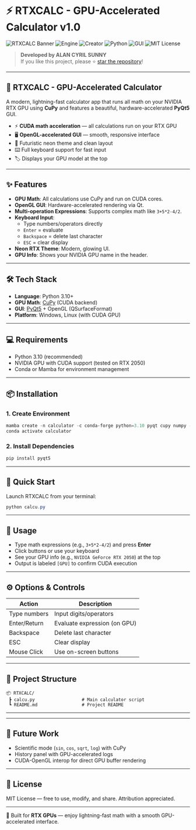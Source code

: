 # ⚡ RTXCALC - GPU-Accelerated Calculator v1.0

![RTXCALC Banner](https://img.shields.io/badge/RTXCALC-v1.0-magenta?style=flat-square)
![Engine](https://img.shields.io/badge/Engine-CuPy%2FPyQt5-blue?style=flat-square)
![Creator](https://img.shields.io/badge/Creator-Alan%20Cyril%20Sunny-green?style=flat-square)
![Python](https://img.shields.io/badge/Language-Python%203.10+-blue)
![GUI](https://img.shields.io/badge/UI-PyQt5%20%2B%20OpenGL-purple)
![MIT License](https://img.shields.io/badge/License-MIT-blue)

> **Developed by ALAN CYRIL SUNNY**  
> If you like this project, please ⭐ [star the repository](https://github.com/dragonpilee/rtxcalc)!

---

## 🧠 RTXCALC - GPU-Accelerated Calculator

A modern, lightning-fast calculator app that runs all math on your NVIDIA RTX GPU using **CuPy** and features a beautiful, hardware-accelerated **PyQt5** GUI.

- ⚡ **CUDA math acceleration** — all calculations run on your RTX GPU  
- 🖥️ **OpenGL-accelerated GUI** — smooth, responsive interface  
- 🎨 Futuristic neon theme and clean layout  
- ⌨️ Full keyboard support for fast input  
- 🏷️ Displays your GPU model at the top

---

## ✨ Features

- **GPU Math**: All calculations use CuPy and run on CUDA cores.
- **OpenGL GUI**: Hardware-accelerated rendering via Qt.
- **Multi-operation Expressions**: Supports complex math like `3+5*2-4/2`.
- **Keyboard Input**:  
  - Type numbers/operators directly  
  - `Enter` = evaluate  
  - `Backspace` = delete last character  
  - `ESC` = clear display
- **Neon RTX Theme**: Modern, glowing UI.
- **GPU Info**: Shows your NVIDIA GPU name in the header.

---

## 🛠️ Tech Stack

- **Language**: Python 3.10+
- **GPU Math**: [CuPy](https://cupy.dev/) (CUDA backend)
- **GUI**: [PyQt5](https://riverbankcomputing.com/software/pyqt/) + OpenGL (QSurfaceFormat)
- **Platform**: Windows, Linux (with CUDA GPU)

---

## 💻 Requirements

- Python 3.10 (recommended)
- NVIDIA GPU with CUDA support (tested on RTX 2050)
- Conda or Mamba for environment management

---

## 📦 Installation

### 1. Create Environment

```powershell
mamba create -n calculator -c conda-forge python=3.10 pyqt cupy numpy -y
conda activate calculator
```

### 2. Install Dependencies

```powershell
pip install pyqt5
```

---

## 🚀 Quick Start

Launch RTXCALC from your terminal:

```powershell
python calcu.py
```

---

## 📝 Usage

- Type math expressions (e.g., `3+5*2-4/2`) and press **Enter**  
- Click buttons or use your keyboard  
- See your GPU info (e.g., `NVIDIA GeForce RTX 2050`) at the top  
- Output is labeled `[GPU]` to confirm CUDA execution

---

## ⚙️ Options & Controls

| Action         | Description                      |
|----------------|----------------------------------|
| Type numbers   | Input digits/operators           |
| Enter/Return   | Evaluate expression (on GPU)     |
| Backspace      | Delete last character            |
| ESC            | Clear display                    |
| Mouse Click    | Use on-screen buttons            |

---

## 📁 Project Structure

```
📦 RTXCALC/
 ┣ calcu.py                  # Main calculator script
 ┗ README.md                 # Project README
```

---



---

## 🚀 Future Work

- Scientific mode (`sin`, `cos`, `sqrt`, `log`) with CuPy
- History panel with GPU-accelerated logs
- CUDA-OpenGL interop for direct GPU buffer rendering

---

## 📝 License

MIT License — free to use, modify, and share. Attribution appreciated.

---

💚 Built for **RTX GPUs** — enjoy lightning-fast math with a smooth GPU-accelerated interface.
